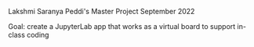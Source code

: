 Lakshmi Saranya Peddi's Master Project September 2022

Goal: create a JupyterLab app that works as a virtual board to support in-class coding

